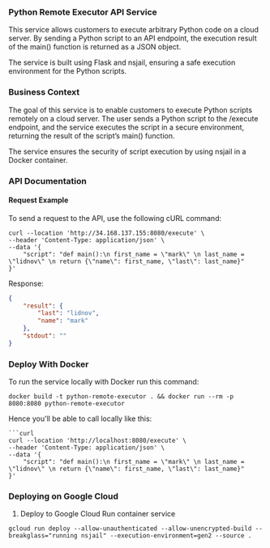 ### Python Remote Executor API Service

This service allows customers to execute arbitrary Python code on a cloud server. By sending a Python script to an API endpoint, the execution result of the main() function is returned as a JSON object.

The service is built using Flask and nsjail, ensuring a safe execution environment for the Python scripts.

### Business Context

The goal of this service is to enable customers to execute Python scripts remotely on a cloud server. The user sends a Python script to the /execute endpoint, and the service executes the script in a secure environment, returning the result of the script’s main() function.

The service ensures the security of script execution by using nsjail in a Docker container.

### API Documentation

#### Request Example

To send a request to the API, use the following cURL command:

```curl
curl --location 'http://34.168.137.155:8080/execute' \
--header 'Content-Type: application/json' \
--data '{
    "script": "def main():\n first_name = \"mark\" \n last_name = \"lidnov\" \n return {\"name\": first_name, \"last\": last_name}"
}'
```

Response:

```json
{
    "result": {
        "last": "lidnov",
        "name": "mark"
    },
    "stdout": ""
}
```

### Deploy With Docker

To run the service locally with Docker run this command:

```
docker build -t python-remote-executor . && docker run --rm -p 8080:8080 python-remote-executor
```

Hence you'll be able to call locally like this:

````curl
```curl
curl --location 'http://localhost:8080/execute' \
--header 'Content-Type: application/json' \
--data '{
    "script": "def main():\n first_name = \"mark\" \n last_name = \"lidnov\" \n return {\"name\": first_name, \"last\": last_name}"
}'
````

### Deploying on Google Cloud

1. Deploy to Google Cloud Run container service

```
gcloud run deploy --allow-unauthenticated --allow-unencrypted-build --breakglass="running nsjail" --execution-environment=gen2 --source .
```
